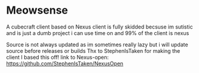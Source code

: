 # Meowsense
A cubecraft client based on Nexus
client is fully skidded becsuse im sutistic and is just a dumb project i can use time on and 99% of the client is nexus

Source is not always updated as im sometimes really lazy but i will update source before releases or builds
Thx to StephenIsTaken for making the client I based this off!
link to Nexus-open: https://github.com/StephenIsTaken/NexusOpen